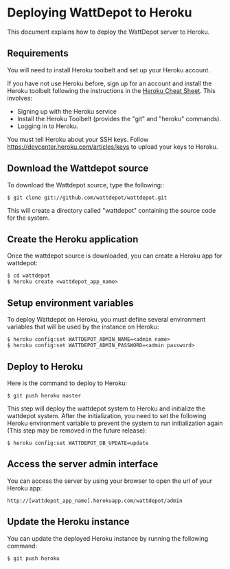 # Deploying WattDepot to Heroku

This document explains how to deploy the WattDepot server to Heroku.

## Requirements

You will need to install Heroku toolbelt and set up your Heroku account.

If you have not use Heroku before, sign up for an account and install the Heroku toolbelt 
following the instructions in the [Heroku Cheat Sheet](http://devcenter.heroku.com/articles/quickstart).
This involves:
  * Signing up with the Heroku service
  * Install the Heroku Toolbelt (provides the "git" and "heroku" commands).
  * Logging in to Heroku.

You must tell Heroku about your SSH keys. Follow
https://devcenter.heroku.com/articles/keys to upload your keys to Heroku.

## Download the Wattdepot source

To download the Wattdepot source, type the following::

    $ git clone git://github.com/wattdepot/wattdepot.git

This will create a directory called "wattdepot" containing the source code
for the system.

## Create the Heroku application

Once the wattdepot source is downloaded, you can create a Heroku app for wattdepot:

    $ cd wattdepot
    $ heroku create <wattdepot_app_name>

## Setup environment variables

To deploy Wattdepot on Heroku, you must define several environment variables that will be
used by the instance on Heroku:

    $ heroku config:set WATTDEPOT_ADMIN_NAME=<admin name>
    $ heroku config:set WATTDEPOT_ADMIN_PASSWORD=<admin password>
    
## Deploy to Heroku
Here is the command to deploy to Heroku:

    $ git push heroku master

This step will deploy the wattdepot system to Heroku and initialize the wattdepot system. After the initialization, you need to set the following Heroku environment variable to prevent the system
to run initialization again (This step may be removed in the future release):

    $ heroku config:set WATTDEPOT_DB_UPDATE=update
        
## Access the server admin interface

You can access the server by using your browser to open the url of your Heroku app: 

    http://[wattdepot_app_name].herokuapp.com/wattdepot/admin

## Update the Heroku instance

You can update the deployed Heroku instance by running the following command:

    $ git push heroku
